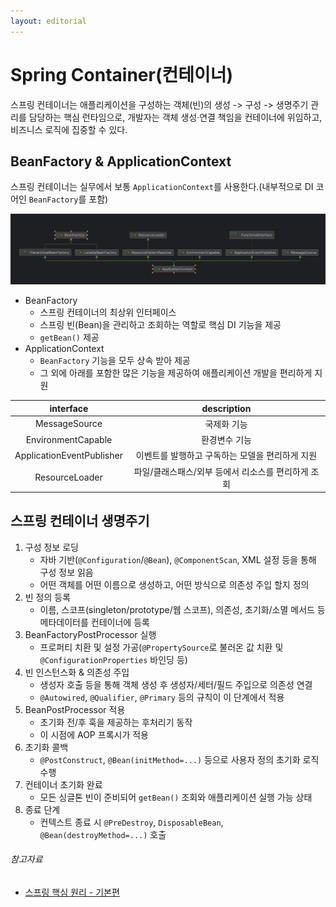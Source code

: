 ```yaml
---
layout: editorial
---
```


# Spring Container(컨테이너)

스프링 컨테이너는 애플리케이션을 구성하는 객체(빈)의 생성 -> 구성 -> 생명주기 관리를 담당하는 핵심 런타임으로, 개발자는 객체 생성·연결 책임을 컨테이너에 위임하고, 비즈니스 로직에 집중할 수 있다.

## BeanFactory & ApplicationContext

스프링 컨테이너는 실무에서 보통 `ApplicationContext`를 사용한다.(내부적으로 DI 코어인 `BeanFactory`를 포함)

![BeanFactory / ApplicationContext Diagram](./image/beanfactory-applicationcontext-diagram.png)

- BeanFactory
    - 스프링 컨테이너의 최상위 인터페이스
    - 스프링 빈(Bean)을 관리하고 조회하는 역할로 핵심 DI 기능을 제공
    - `getBean()` 제공
- ApplicationContext
    - `BeanFactory` 기능을 모두 상속 받아 제공
    - 그 외에 아래를 포함한 많은 기능을 제공하여 애플리케이션 개발을 편리하게 지원

|         interface         |         description          |
|:-------------------------:|:----------------------------:|
|       MessageSource       |            국제화 기능            |
|    EnvironmentCapable     |           환경변수 기능            |
| ApplicationEventPublisher |  이벤트를 발행하고 구독하는 모델을 편리하게 지원  |
|      ResourceLoader       | 파일/클래스패스/외부 등에서 리소스를 편리하게 조회 |

## 스프링 컨테이너 생명주기

1. 구성 정보 로딩
    - 자바 기반(`@Configuration`/`@Bean`), `@ComponentScan`, XML 설정 등을 통해 구성 정보 읽음
    - 어떤 객체를 어떤 이름으로 생성하고, 어떤 방식으로 의존성 주입 할지 정의
2. 빈 정의 등록
    - 이름, 스코프(singleton/prototype/웹 스코프), 의존성, 초기화/소멸 메서드 등 메타데이터를 컨테이너에 등록
3. BeanFactoryPostProcessor 실행
    - 프로퍼티 치환 및 설정 가공(`@PropertySource`로 불러온 값 치환 및 `@ConfigurationProperties` 바인딩 등)
4. 빈 인스턴스화 & 의존성 주입
    - 생성자 호출 등을 통해 객체 생성 후 생성자/세터/필드 주입으로 의존성 연결
    - `@Autowired`, `@Qualifier`, `@Primary` 등의 규칙이 이 단계에서 적용
5. BeanPostProcessor 적용
    - 초기화 전/후 훅을 제공하는 후처리기 동작
    - 이 시점에 AOP 프록시가 적용
6. 초기화 콜백
    - `@PostConstruct`, `@Bean(initMethod=...)` 등으로 사용자 정의 초기화 로직 수행
7. 컨테이너 초기화 완료
    - 모든 싱글톤 빈이 준비되어 `getBean()` 조회와 애플리케이션 실행 가능 상태
8. 종료 단계
    - 컨텍스트 종료 시 `@PreDestroy`, `DisposableBean`, `@Bean(destroyMethod=...)` 호출

###### 참고자료

- [스프링 핵심 원리 - 기본편](https://www.inflearn.com/course/스프링-핵심-원리-기본편)
